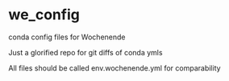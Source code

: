# we_config
conda config files for Wochenende


Just a glorified repo for git diffs of conda ymls

All files should be called 
env.wochenende.yml
for comparability
